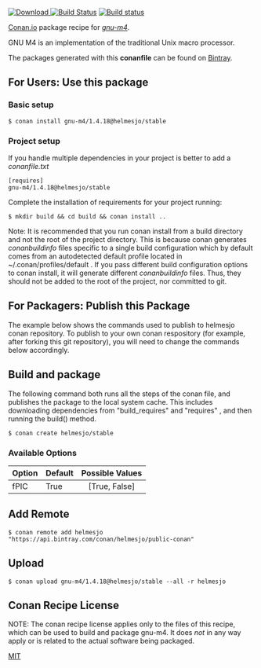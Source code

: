 [![Download](https://api.bintray.com/packages/helmesjo/public-conan/gnu-m4%3Ahelmesjo/images/download.svg) ](https://bintray.com/helmesjo/public-conan/gnu-m4%3Ahelmesjo/_latestVersion)
[![Build Status](https://travis-ci.org/helmesjo/conan-gnu-m4.svg?branch=stable%2F1.4.18)](https://travis-ci.org/helmesjo/conan-gnu-m4)
[![Build status](https://ci.appveyor.com/api/projects/status/github/helmesjo/conan-gnu-m4?branch=stable%2F1.4.18&svg=true)](https://ci.appveyor.com/project/helmesjo/conan-gnu-m4)

[Conan.io](https://conan.io) package recipe for [*gnu-m4*](https://www.gnu.org/software/m4/m4.html).

GNU M4 is an implementation of the traditional Unix macro processor.

The packages generated with this **conanfile** can be found on [Bintray](https://bintray.com/helmesjo/public-conan/gnu-m4%3Ahelmesjo).

## For Users: Use this package

### Basic setup

    $ conan install gnu-m4/1.4.18@helmesjo/stable

### Project setup

If you handle multiple dependencies in your project is better to add a *conanfile.txt*

    [requires]
    gnu-m4/1.4.18@helmesjo/stable


Complete the installation of requirements for your project running:

    $ mkdir build && cd build && conan install ..

Note: It is recommended that you run conan install from a build directory and not the root of the project directory.  This is because conan generates *conanbuildinfo* files specific to a single build configuration which by default comes from an autodetected default profile located in ~/.conan/profiles/default .  If you pass different build configuration options to conan install, it will generate different *conanbuildinfo* files.  Thus, they should not be added to the root of the project, nor committed to git.

## For Packagers: Publish this Package

The example below shows the commands used to publish to helmesjo conan repository. To publish to your own conan respository (for example, after forking this git repository), you will need to change the commands below accordingly.

## Build and package

The following command both runs all the steps of the conan file, and publishes the package to the local system cache.  This includes downloading dependencies from "build_requires" and "requires" , and then running the build() method.

    $ conan create helmesjo/stable


### Available Options
| Option        | Default | Possible Values  |
| ------------- |:----------------- |:------------:|
| fPIC      | True |  [True, False] |

## Add Remote

    $ conan remote add helmesjo "https://api.bintray.com/conan/helmesjo/public-conan"

## Upload

    $ conan upload gnu-m4/1.4.18@helmesjo/stable --all -r helmesjo


## Conan Recipe License

NOTE: The conan recipe license applies only to the files of this recipe, which can be used to build and package gnu-m4.
It does *not* in any way apply or is related to the actual software being packaged.

[MIT](https://github.com/helmesjo/conan-gnu-m4/blob/stable/1.4.18/LICENSE)

